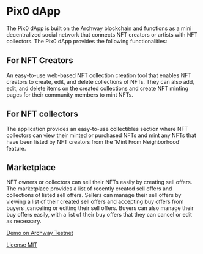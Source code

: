 # Pix0 dApp
The Pix0 dApp is built on the Archway blockchain and functions as a mini decentralized social network that connects NFT creators or artists with NFT collectors. The Pix0 dApp provides the following functionalities:

## For NFT Creators
An easy-to-use web-based NFT collection creation tool that enables NFT creators to create, edit, and delete collections of NFTs. They can also add, edit, and delete items on the created collections and create NFT minting pages for their community members to mint NFTs.

## For NFT collectors 
The application provides an easy-to-use collectibles section where NFT collectors can view their minted or purchased NFTs and mint any NFTs that have been listed by NFT creators from the 'Mint From Neighborhood' feature.

## Marketplace
NFT owners or collectors can sell their NFTs easily by creating sell offers. The marketplace provides a list of recently created sell offers and collections of listed sell offers. Sellers can manage their sell offers by viewing a list of their created sell offers and accepting buy offers from buyers ,canceling or editing their sell offers. Buyers can also manage their buy offers easily, with a list of their buy offers that they can cancel or edit as necessary.

[Demo on Archway Testnet](https://test.pix0.xyz)

[License MIT](https://github.com/pix0-labs/pix0-dapp/blob/main/LICENSE)
